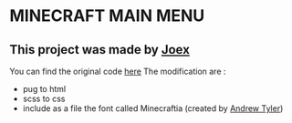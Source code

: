 # MINECRAFT MAIN MENU

## This project was made by [Joex](https://codepen.io/joexmdq)

You can find the original code [here](https://codepen.io/joexmdq/pen/EOMLzg)
The modification are :
- pug to html
- scss to css
- include as a file the font called Minecraftia (created by [Andrew Tyler](https://www.AndrewTyler.net))

